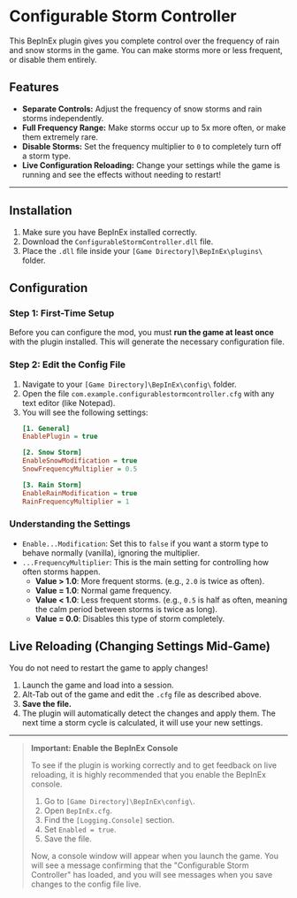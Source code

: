 # Configurable Storm Controller

This BepInEx plugin gives you complete control over the frequency of rain and snow storms in the game. You can make storms more or less frequent, or disable them entirely.

## Features
*   **Separate Controls:** Adjust the frequency of snow storms and rain storms independently.
*   **Full Frequency Range:** Make storms occur up to 5x more often, or make them extremely rare.
*   **Disable Storms:** Set the frequency multiplier to `0` to completely turn off a storm type.
*   **Live Configuration Reloading:** Change your settings while the game is running and see the effects without needing to restart!

---

## Installation

1.  Make sure you have BepInEx installed correctly.
2.  Download the `ConfigurableStormController.dll` file.
3.  Place the `.dll` file inside your `[Game Directory]\BepInEx\plugins\` folder.

## Configuration

### Step 1: First-Time Setup

Before you can configure the mod, you must **run the game at least once** with the plugin installed. This will generate the necessary configuration file.

### Step 2: Edit the Config File

1.  Navigate to your `[Game Directory]\BepInEx\config\` folder.
2.  Open the file `com.example.configurablestormcontroller.cfg` with any text editor (like Notepad).
3.  You will see the following settings:
    ```ini
    [1. General]
    EnablePlugin = true

    [2. Snow Storm]
    EnableSnowModification = true
    SnowFrequencyMultiplier = 0.5

    [3. Rain Storm]
    EnableRainModification = true
    RainFrequencyMultiplier = 1
    ```

### Understanding the Settings

*   `Enable...Modification`: Set this to `false` if you want a storm type to behave normally (vanilla), ignoring the multiplier.
*   `...FrequencyMultiplier`: This is the main setting for controlling how often storms happen.
    *   **Value > 1.0**: More frequent storms. (e.g., `2.0` is twice as often).
    *   **Value = 1.0**: Normal game frequency.
    *   **Value < 1.0**: Less frequent storms. (e.g., `0.5` is half as often, meaning the calm period between storms is twice as long).
    *   **Value = 0.0**: Disables this type of storm completely.

## Live Reloading (Changing Settings Mid-Game)

You do not need to restart the game to apply changes!

1.  Launch the game and load into a session.
2.  Alt-Tab out of the game and edit the `.cfg` file as described above.
3.  **Save the file.**
4.  The plugin will automatically detect the changes and apply them. The next time a storm cycle is calculated, it will use your new settings.

---

> **Important: Enable the BepInEx Console**
>
> To see if the plugin is working correctly and to get feedback on live reloading, it is highly recommended that you enable the BepInEx console.
>
> 1.  Go to `[Game Directory]\BepInEx\config\`.
> 2.  Open `BepInEx.cfg`.
> 3.  Find the `[Logging.Console]` section.
> 4.  Set `Enabled = true`.
> 5.  Save the file.
>
> Now, a console window will appear when you launch the game. You will see a message confirming that the "Configurable Storm Controller" has loaded, and you will see messages when you save changes to the config file live.

